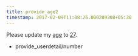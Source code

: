 ```yaml
---
title: provide_age2
timestamp: 2017-02-09T11:08:26.000289308+05:30
---
```


Please update my [age](type) to [27](number/number).
* provide_userdetail/number
